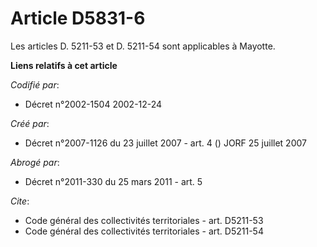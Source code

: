 # Article D5831-6

Les articles D. 5211-53 et D. 5211-54 sont applicables à Mayotte.

**Liens relatifs à cet article**

_Codifié par_:

  - Décret n°2002-1504 2002-12-24

_Créé par_:

  - Décret n°2007-1126 du 23 juillet 2007 - art. 4 () JORF 25 juillet 2007

_Abrogé par_:

  - Décret n°2011-330 du 25 mars 2011 - art. 5

_Cite_:

  - Code général des collectivités territoriales - art. D5211-53
  - Code général des collectivités territoriales - art. D5211-54
